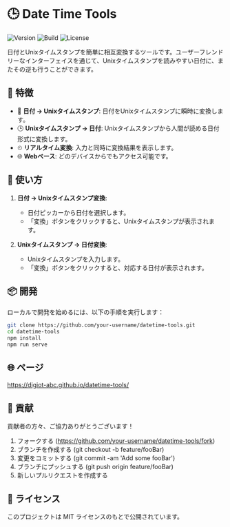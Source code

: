 # 🕒 Date Time Tools

![Version](https://img.shields.io/badge/version-1.0.0-blue.svg)
![Build](https://img.shields.io/badge/build-passing-brightgreen.svg)
![License](https://img.shields.io/badge/license-MIT-green.svg)

日付とUnixタイムスタンプを簡単に相互変換するツールです。ユーザーフレンドリーなインターフェイスを通じて、Unixタイムスタンプを読みやすい日付に、またその逆も行うことができます。

## 🚀 特徴

- 📅 **日付 → Unixタイムスタンプ**: 日付をUnixタイムスタンプに瞬時に変換します。
- 🕒 **Unixタイムスタンプ → 日付**: Unixタイムスタンプから人間が読める日付形式に変換します。
- ⏲ **リアルタイム変換**: 入力と同時に変換結果を表示します。
- 🌐 **Webベース**: どのデバイスからでもアクセス可能です。

## 📐 使い方

1. **日付 → Unixタイムスタンプ変換**:
    - 日付ピッカーから日付を選択します。
    - 「変換」ボタンをクリックすると、Unixタイムスタンプが表示されます。

2. **Unixタイムスタンプ → 日付変換**:
    - Unixタイムスタンプを入力します。
    - 「変換」ボタンをクリックすると、対応する日付が表示されます。

## 📦 開発

ローカルで開発を始めるには、以下の手順を実行します：

```bash
git clone https://github.com/your-username/datetime-tools.git
cd datetime-tools
npm install
npm run serve
```

## 🌐 ページ

https://digiot-abc.github.io/datetime-tools/

## 🤝 貢献
貢献者の方々、ご協力ありがとうございます！

 1. フォークする (https://github.com/your-username/datetime-tools/fork)
 2. ブランチを作成する (git checkout -b feature/fooBar)
 3. 変更をコミットする (git commit -am 'Add some fooBar')
 4. ブランチにプッシュする (git push origin feature/fooBar)
 5. 新しいプルリクエストを作成する

## 📝 ライセンス
このプロジェクトは MIT ライセンスのもとで公開されています。